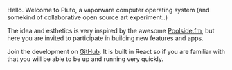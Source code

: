 Hello. Welcome to Pluto, a vaporware computer operating system (and somekind of collaborative open source art experiment..)

The idea and esthetics is very inspired by the awesome [Poolside.fm](https://poolside.fm), but here you are invited to participate in building new features and apps.

Join the development on [GitHub](https://github.com/plutocomputerclub/pluto). It is built in React so if you are familiar with that you will be able to be up and running very quickly.
